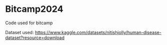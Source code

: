 # Bitcamp2024
Code used for bitcamp

Dataset used:
https://www.kaggle.com/datasets/nitishjolly/human-disease-dataset?resource=download

